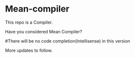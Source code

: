 # Mean-compiler

This repo is a Compiler.

Have you considered Mean Compiler?

#There will be no code completion(Intellisense) in this version

More updates to follow.
